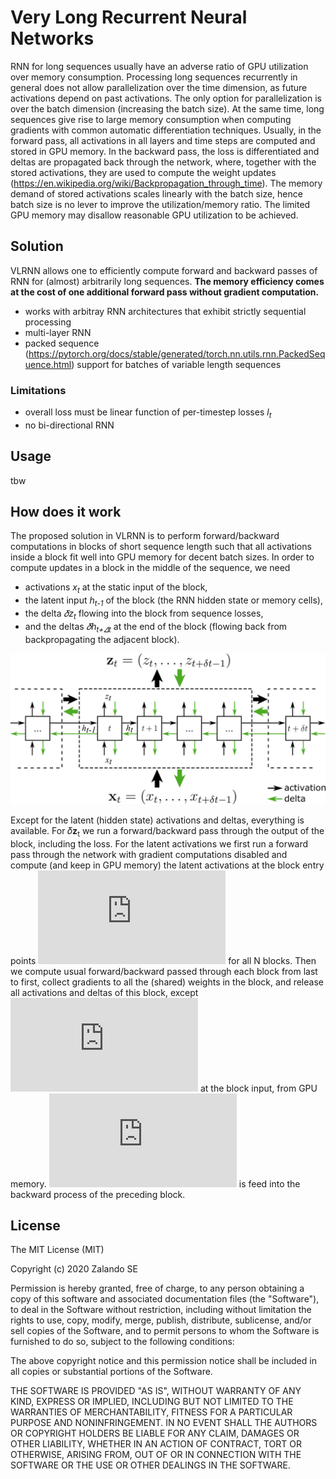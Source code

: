 # Very Long Recurrent Neural Networks
RNN for long sequences usually have an adverse ratio of GPU utilization over memory consumption. Processing long sequences recurrently in general does not allow parallelization over the time dimension, as future activations depend on past activations. The only option for parallelization is over the batch dimension (increasing the batch size). 
At the same time, long sequences give rise to large memory consumption when computing gradients with common automatic differentiation techniques. Usually, in the forward pass, all activations in all layers and time steps are computed and stored in GPU memory. In the backward pass, the loss is differentiated and deltas are propagated back through the network, where, together with the stored activations, they are used to compute the weight updates (https://en.wikipedia.org/wiki/Backpropagation_through_time). The memory demand of stored activations scales linearly with the batch size, hence batch size is no lever to improve the utilization/memory ratio. The limited GPU memory may disallow reasonable GPU utilization to be achieved. 
## Solution
VLRNN allows one to efficiently compute forward and backward passes of RNN for (almost) arbitrarily long sequences. **The memory efficiency comes at the cost of one additional forward pass without gradient computation.**
* works with arbitray RNN architectures that exhibit strictly sequential processing
* multi-layer RNN
* packed sequence (https://pytorch.org/docs/stable/generated/torch.nn.utils.rnn.PackedSequence.html) support for batches of variable length sequences

### Limitations
* overall loss must be linear function of per-timestep losses *l<sub>t</sub>*
* no bi-directional RNN

## Usage
tbw

## How does it work
The proposed solution in VLRNN is to perform forward/backward computations in blocks of short sequence length such that all activations inside a block fit well into GPU memory for decent batch sizes. In order to compute updates in a block in the middle of the sequence, we need 
* activations *x<sub>t</sub>* at the static input of the block, 
* the latent input *h<sub>t-1</sub>* of the block (the RNN hidden state or memory cells), 
* the delta *𝛿z<sub>t</sub>* flowing into the block from sequence losses, 
* and the deltas *𝛿h<sub>t+𝛥t</sub>* at the end of the block (flowing back from backpropagating the adjacent block). 

![Block RNN Schema](doc/block_rnn.png?raw=true "Title")

Except for the latent (hidden state) activations and deltas, everything is available. For 𝛿**z**<sub>t</sub> we run a forward/backward pass through the output of the block, including the loss. For the latent activations we first run a forward pass through the network with gradient computations disabled and compute (and keep in GPU memory) the latent activations at the block entry points
![equation](https://latex.codecogs.com/png.latex?%5Cinline%20%5Clarge%20h_%7Bn%5CDelta%20t%7D%2C%5C%20n%3D0%5Cldots%20N-1) for all N blocks.
Then we compute usual forward/backward passed through each block from last to first, collect gradients to all the (shared) weights in the block, and release all activations and deltas of this block, except ![\delta h_t](https://latex.codecogs.com/png.latex?%5Cinline%20%5Clarge%20%5Cdelta%20h_t) at the block input, from GPU memory. ![\delta h_t](https://latex.codecogs.com/png.latex?%5Cinline%20%5Clarge%20%5Cdelta%20h_t) is feed into the backward process of the preceding block.



## License

The MIT License (MIT)

Copyright (c) 2020 Zalando SE

Permission is hereby granted, free of charge, to any person obtaining a copy
of this software and associated documentation files (the "Software"), to deal
in the Software without restriction, including without limitation the rights
to use, copy, modify, merge, publish, distribute, sublicense, and/or sell
copies of the Software, and to permit persons to whom the Software is
furnished to do so, subject to the following conditions:

The above copyright notice and this permission notice shall be included in all
copies or substantial portions of the Software.

THE SOFTWARE IS PROVIDED "AS IS", WITHOUT WARRANTY OF ANY KIND, EXPRESS OR
IMPLIED, INCLUDING BUT NOT LIMITED TO THE WARRANTIES OF MERCHANTABILITY,
FITNESS FOR A PARTICULAR PURPOSE AND NONINFRINGEMENT. IN NO EVENT SHALL THE
AUTHORS OR COPYRIGHT HOLDERS BE LIABLE FOR ANY CLAIM, DAMAGES OR OTHER
LIABILITY, WHETHER IN AN ACTION OF CONTRACT, TORT OR OTHERWISE, ARISING FROM,
OUT OF OR IN CONNECTION WITH THE SOFTWARE OR THE USE OR OTHER DEALINGS IN THE
SOFTWARE.
